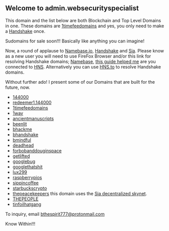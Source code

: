 ## Welcome to admin.websecurityspecialist 

This domain and the list below are both Blockchain and Top Level Domains in one. These domains are [1timefeedomains](home.1timefeedomains/) and yes, you only need to make a [Handshake](https://handshake.org/) once. 

Sudomains for sale soon!!! Basically like anything you can imagine! 

Now, a round of applause to [Namebase.io](https://namebase.io/), [Handshake](https://handshake.org/) and [Sia](https://siasky.net/).
Please know as a new user you will need to use FireFox Browser and/or this link for resolving Handshake domains; [Namebase](https://learn.namebase.io/starting-from-zero/how-to-access-handshake-site), [this guide helped me](https://medium.com/blockchannel/explore-handshake-domains-today-9b087ed77a25) are you connected to [HNS](http://labyrinthtech.xyz/hnscheck.html). 
Alternatively you can use [HNS.to](https://hns.to/) to resolve Handshake domains.

Without further ado! I present some of our Domains that are built for the future, now.
- [144000](http://redeemers.144000/)
- [redeemer1.144000](http://redeemer1.144000/)
- [1timefeedomains](http://www.home.1timefeedomains/)
- [1wav](https://soundcloud.com/bthespirit/1st-wave/)
- [ancientmanuscripts](http://home.ancientmanuscripts/)
- [beenlit](http://barron.beenlit/)
- [bhackme](http://home.bhackme/)
- [bhandshake](http://try.bhandshake/)
- [bmindful](http://herenow.bmindful/)
- [deadhead](http://grateful.deadhead/)
- [forbobanddouginspace](http://dragon.forbobanddouginspace/)
- [getlifted](http://bthespirit.getlifted/)
- [googlebug](http://home.googlebug/)
- [googlethatshit](http://home.googlethatshit/)
- [lux299](http://home.lux299/)
- [raspberrypios](http://home.raspberrypios/)
- [sippincoffee](http://ucanfindme.sippincoffee)
- [starbuckscrypto](http://herenow.starbuckscrypto/)
- [thepeacekeepers](https://siasky.net/hns/thepeacekeepers/) this domain uses the [Sia decentralized skynet](https://siasky.net/).
- [THEPEOPLE](http://we.thepeople/)
- [tinfoilhatgang](http://the.tinfoilhatgang/)


To inquiry, email [bthespirit777@protonmail.com](https://protonmail.com/)

Know Within!!!
  
